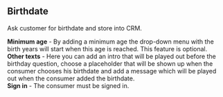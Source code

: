 ## Birthdate

Ask customer for birthdate and store into CRM.

**Minimum age** - By adding a minimum age the drop-down menu with the birth years will start when this age is reached. This feature is optional.      
**Other texts** - Here you can add an intro that will be played out before the birthday question, choose a placeholder that will be shown up when the consumer chooses his birthdate and add a message which will be played out when the consumer added the birthdate.       
**Sign in** - The consumer must be signed in.
